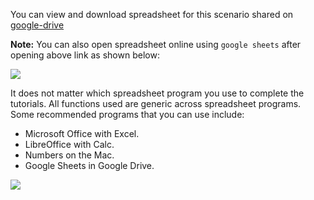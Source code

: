 You can view and download spreadsheet for this scenario shared on [google-drive](https://drive.google.com/file/d/1qmNDjOqfsd69MsPkTDCUE7iPGhMY1WCE/view?usp=sharing)

**Note:** You can also open spreadsheet online using `google sheets` after opening above link as shown below:

![](https://github.com/fenago/katacoda-scenarios/raw/master/master-machine-learning-algorithms/1.JPG)

It does not matter which spreadsheet program you use to complete the tutorials. All functions
used are generic across spreadsheet programs. Some recommended programs that you can use
include:
- Microsoft Office with Excel.
- LibreOffice with Calc.
- Numbers on the Mac.
- Google Sheets in Google Drive.

![](https://github.com/fenago/katacoda-scenarios/raw/master/master-machine-learning-algorithms/master-machine-learning-algorithms-01/1.JPG)